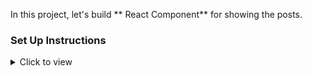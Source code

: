 In this project, let's build ** React Component** for showing the posts.

### Set Up Instructions

<details>
<summary>Click to view</summary>

- Download dependencies by running `npm install`
- Start up the app using `npm start`
</details>
